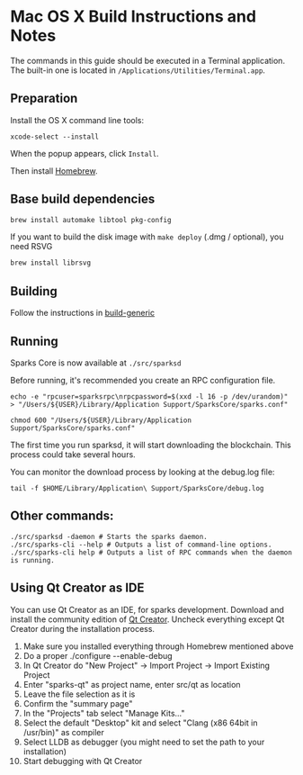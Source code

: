 Mac OS X Build Instructions and Notes
====================================
The commands in this guide should be executed in a Terminal application.
The built-in one is located in `/Applications/Utilities/Terminal.app`.

Preparation
-----------
Install the OS X command line tools:

`xcode-select --install`

When the popup appears, click `Install`.

Then install [Homebrew](https://brew.sh).

Base build dependencies
-----------------------

```bash
brew install automake libtool pkg-config
```

If you want to build the disk image with `make deploy` (.dmg / optional), you need RSVG
```bash
brew install librsvg
```

Building
--------

Follow the instructions in [build-generic](build-generic.md)

Running
-------

Sparks Core is now available at `./src/sparksd`

Before running, it's recommended you create an RPC configuration file.

    echo -e "rpcuser=sparksrpc\nrpcpassword=$(xxd -l 16 -p /dev/urandom)" > "/Users/${USER}/Library/Application Support/SparksCore/sparks.conf"

    chmod 600 "/Users/${USER}/Library/Application Support/SparksCore/sparks.conf"

The first time you run sparksd, it will start downloading the blockchain. This process could take several hours.

You can monitor the download process by looking at the debug.log file:

    tail -f $HOME/Library/Application\ Support/SparksCore/debug.log

Other commands:
-------

    ./src/sparksd -daemon # Starts the sparks daemon.
    ./src/sparks-cli --help # Outputs a list of command-line options.
    ./src/sparks-cli help # Outputs a list of RPC commands when the daemon is running.

Using Qt Creator as IDE
------------------------
You can use Qt Creator as an IDE, for sparks development.
Download and install the community edition of [Qt Creator](https://www.qt.io/download/).
Uncheck everything except Qt Creator during the installation process.

1. Make sure you installed everything through Homebrew mentioned above
2. Do a proper ./configure --enable-debug
3. In Qt Creator do "New Project" -> Import Project -> Import Existing Project
4. Enter "sparks-qt" as project name, enter src/qt as location
5. Leave the file selection as it is
6. Confirm the "summary page"
7. In the "Projects" tab select "Manage Kits..."
8. Select the default "Desktop" kit and select "Clang (x86 64bit in /usr/bin)" as compiler
9. Select LLDB as debugger (you might need to set the path to your installation)
10. Start debugging with Qt Creator
